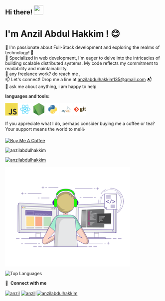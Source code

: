 ## Hi there! <img src="https://images.emojiterra.com/google/noto-emoji/unicode-15/animated/1f44b.gif" width="30" height="30"> <br>
 # I'm Anzil Abdul Hakkim ! 😊<br>
👀 I'm passionate about Full-Stack development and exploring the realms of technology! 🚀<br>
🌱 Specialized in web development, I'm eager to delve into the intricacies of building scalable distributed systems. My code reflects my commitment to readability and maintainability.<br>
💼 any freelance work? do reach me ,<br>
📫 Let's connect! Drop me a line at anzilabdulhakkim135@gmail.com 📬<br>
💬 ask me about anything, i am happy to help<br>

**languages and tools:**  

<code><img height="40" src="https://raw.githubusercontent.com/github/explore/80688e429a7d4ef2fca1e82350fe8e3517d3494d/topics/javascript/javascript.png"></code>
<code><img height="40" src="https://raw.githubusercontent.com/github/explore/80688e429a7d4ef2fca1e82350fe8e3517d3494d/topics/react/react.png"></code>
<code><img height="40" src="https://raw.githubusercontent.com/github/explore/80688e429a7d4ef2fca1e82350fe8e3517d3494d/topics/nodejs/nodejs.png"></code>
<code><img height="40" src="https://raw.githubusercontent.com/github/explore/80688e429a7d4ef2fca1e82350fe8e3517d3494d/topics/python/python.png"></code>
<code><img height="40" src="https://raw.githubusercontent.com/github/explore/80688e429a7d4ef2fca1e82350fe8e3517d3494d/topics/mysql/mysql.png"></code>
<code><img height="40" src="https://raw.githubusercontent.com/github/explore/80688e429a7d4ef2fca1e82350fe8e3517d3494d/topics/git/git.png"></code>


If you appreciate what I do, perhaps consider buying me a coffee or tea? Your support means the world to me!☕️ <br>
 
 <a href="https://www.buymeacoffee.com/anzilabdulhakkim" target="_blank"><img src="https://cdn.buymeacoffee.com/buttons/v2/default-red.png" alt="Buy Me A Coffee" width="150" ></a>

 <p align="left"> <img src="https://komarev.com/ghpvc/?username=anzilabdulhakkim&label=Profile%20views&color=0e75b6&style=flat" alt="anzilabdulhakkim" /> </p>

<p align="left"> <a href="https://github.com/ryo-ma/github-profile-trophy"><img src="https://github-profile-trophy.vercel.app/?username=anzilabdulhakkim" alt="anzilabdulhakkim" /></a> </p>

<img align="center" alt="GIF" src="code.gif" width="400" height="320" />

![Top Languages](https://github-readme-stats.vercel.app/api/top-langs?username=anzilabdulhakkim&show_icons=true&locale=en&layout=compact)


🔗 &nbsp;**Connect with me**
 <p margin="left">
 <a href="https://www.linkedin.com/in/anzilabdulhakkim" target="blank"><img align="center" src="https://raw.githubusercontent.com/rahuldkjain/github-profile-readme-generator/master/src/images/icons/Social/linked-in-alt.svg" alt="anzil" height="30" width="40" /></a>
 <a href="https://twitter.com/ANZIL135" target="blank"><img align="center" src="https://raw.githubusercontent.com/rahuldkjain/github-profile-readme-generator/master/src/images/icons/Social/twitter.svg" alt="anzil" height="30" width="40" /></a>
 <a href="https://www.hackerrank.com/anzilabdulhakkim" target="blank"><img align="center" src="https://raw.githubusercontent.com/rahuldkjain/github-profile-readme-generator/master/src/images/icons/Social/hackerrank.svg" alt="anzilabdulhakkim" height="30" width="40" /></a>
 </p>
 



